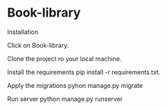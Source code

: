 # Book-library

Installation

Click on Book-library.

Clone the project ro your local machine.

Install the requirements pip install -r requirements.txt.

Apply the migrations pyhon manage.py migrate

Run server python manage.py runserver

